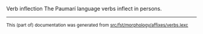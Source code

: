 Verb inflection
The Paumarí language verbs inflect in persons.

* * *

<small>This (part of) documentation was generated from [src/fst/morphology/affixes/verbs.lexc](https://github.com/giellalt/lang-pad/blob/main/src/fst/morphology/affixes/verbs.lexc)</small>
